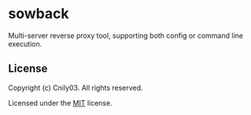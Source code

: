 # sowback

Multi-server reverse proxy tool, supporting both config or command line execution.

## License

Copyright (c) Cnily03. All rights reserved.

Licensed under the [MIT](LICENSE) license.
